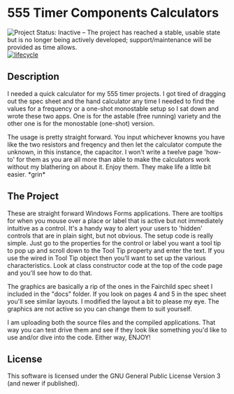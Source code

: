 # 555 Timer Components Calculators

![Project Status: Inactive – The project has reached a stable, usable state but is no longer being actively developed; support/maintenance will be provided as time allows.](http://www.repostatus.org/badges/latest/inactive.svg)
[![lifecycle](https://img.shields.io/badge/lifecycle-stable-green.svg)](https://www.tidyverse.org/lifecycle/#stable)

## Description

I needed a quick calculator for my 555 timer projects. I got tired of dragging out the spec sheet and the hand calculator any time I needed to find the values for a frequency or a one-shot monostable setup so I sat down and wrote these two apps. One is for the astable (free running) variety and the other one is for the monostable (one-shot) version.

The usage is pretty straight forward. You input whichever knowns you have like the two resistors and freqency and then let the calculator compute the unknown, in this instance, the capacitor. I won't write a twelve page 'how-to' for them as you are all more than able to make the calculators work without my blathering on about it. Enjoy them. They make life a little bit easier. \*grin\*

## The Project

These are straight forward Windows Forms applications. There are tooltips for when you mouse over a place or label that is active but not immediately intuitive as a control. It's a handy way to alert your users to 'hidden' controls that are in plain sight, but not obvious. The setup code is really simple. Just go to the properties for the control or label you want a tool tip to pop up and scroll down to the Tool Tip property and enter the text. If you use the wired in Tool Tip object then you'll want to set up the various characteristics. Look at class constructor code at the top of the code page and you'll see how to do that.

The graphics are basically a rip of the ones in the Fairchild spec sheet I included in the "docs" folder. If you look on pages 4 and 5 in the spec sheet you'll see similar layouts. I modified the layout a bit to please my eye. The graphics are not active so you can change them to suit yourself.

I am uploading both the source files and the compiled applications. That way you can test drive them and see if they look like something you'd like to use and/or dive into the code. Either way, ENJOY!

## License

This software is licensed under the GNU General Public License Version 3 (and newer if published).

